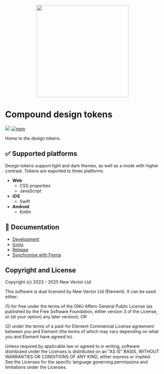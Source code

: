 <p align="center"><img src="https://compound.element.io/logo-readme.png" width="300" alt="" /></p>

# Compound design tokens

[![](https://img.shields.io/github/license/vector-im/compound)](https://github.com/vector-im/compound/blob/main/LICENSE)
[![npm](https://img.shields.io/npm/v/@vector-im/compound-design-tokens)](https://www.npmjs.com/package/@vector-im/compound-design-tokens)

Home to the design tokens.

## ✅ Supported platforms

Design tokens support light and dark themes, as well as a mode with higher contrast.
Tokens are exported to three platforms

- **Web**
  - CSS properties
  - JavaScript
- **iOS**
  - Swift
- **Android**
  - Kotlin

## 📗 Documentation

- [Development](./docs/development.md)
- [Icons](./docs/icons.md)
- [Release](./docs/release.md)
- [Synchronise with Figma](https://compound.element.io/?path=/docs/design-get-started--docs)

## Copyright and License

Copyright (c) 2023 - 2025 New Vector Ltd

This software is dual licensed by New Vector Ltd (Element). It can be used either:

(1) for free under the terms of the GNU Affero General Public License (as published by the Free Software Foundation, either version 3 of the License, or (at your option) any later version); OR

(2) under the terms of a paid-for Element Commercial License agreement between you and Element (the terms of which may vary depending on what you and Element have agreed to).

Unless required by applicable law or agreed to in writing, software distributed under the Licenses is distributed on an "AS IS" BASIS, WITHOUT WARRANTIES OR CONDITIONS OF ANY KIND, either express or implied. See the Licenses for the specific language governing permissions and limitations under the Licenses.
